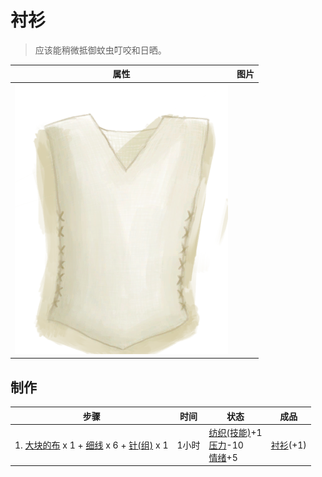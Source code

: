 # 衬衫  
> 应该能稍微抵御蚊虫叮咬和日晒。  
  
  属性  |   图片   
 ----  |  ----:   
   |  ![](Sprite/ShirtFiber.png)   
  
## 制作  
步骤  |  时间  |  状态  |  成品  
----  |  ----  |  ----  |  ----  
1. [大块的布](ClothLarge.md) x 1 + [细线](CordFiber.md) x 6 + [针(组)](GpTag_Needle.md) x 1  |  1小时  |  [纺织(技能)](Skill_Tailoring.md)+1<br>[压力](Stress.md)-10<br>[情绪](Morale.md)+5  |  [衬衫](ShirtFiber.md)(+1)  
